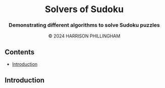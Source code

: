 <div align="center">

# Solvers of Sudoku
### Demonstrating different algorithms to solve Sudoku puzzles

© 2024 HARRISON PHILLINGHAM

</div>

## Contents

- [Introduction](#introduction)

## Introduction
